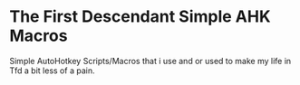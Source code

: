 # The First Descendant Simple AHK Macros

Simple AutoHotkey Scripts/Macros that i use and or used to make my life in Tfd a bit less of a pain.
